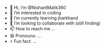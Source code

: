 - 👋 Hi, I’m @NishantMalik360
- 👀 I’m interested in coding
- 🌱 I’m currently learning jharkhand
- 💞️ I’m looking to collaborate with (still finding)
- 📫 How to reach me ...
- 😄 Pronouns: ...
- ⚡ Fun fact: ...

<!---
NishantMalik360/NishantMalik360 is a ✨ special ✨ repository because its `README.md` (this file) appears on your GitHub profile.
You can click the Preview link to take a look at your changes.
--->
